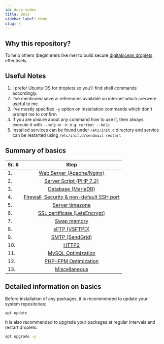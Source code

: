 ```yaml
---
id: docs-index
title: Docs
sidebar_label: Home
slug: /
---
```


## Why this repository?
To help others (beginnners like me) to build secure [digitalocean droplets](https://www.digitalocean.com/products/droplets/) effectively.

## Useful Notes
1. I prefer Ubuntu OS for droplets so you'll find shell commands accordingly.
2. I've mentioned several references available on internet which are/were useful to me.
3. I've mostly specified `-y` option on installation commands which don't prompt me to confirm
4. If you are unsure about any command how to use it, then always execute it with `--help` or `-h`. e.g. `certbot --help`
5. Installed services can be found under `/etc/init.d` directory and service can be restarted using `/etc/init.d/sendmail restart`

## Summary of basics
| Sr. # | Step                                      |
|-------|:-----------------------------------------:|
| 1.    | [Web Server (Apache/Nginx)](web-server)                 |
| 2.    | [Server Script (PHP 7.2)](server-script)                   |
| 3.    | [Database (MariaDB)](database)                        |
| 4.    | [Firewall, Security & non-default SSH port](firewall-security-and-non-default-ssh-port) |
| 5.    | [Server timezone](server-timezone)                           |
| 6.    | [SSL certificate (LetsEncrypt)](ssl-certificate-letsencrypt)             |
| 7.    | [Swap memory](swap-memory)                               |
| 8.    | [sFTP (VSFTPD)](sftp-vsftpd)                             |
| 9.    | [SMTP (SendGrid)](smtp-sendgrid)                           |
| 10.   | [HTTP2](http2)                                     |
| 11.   | [MySQL Optimization](mysql-optimization)                        |
| 12.   | [PHP-FPM Optimization](php-fpm-optimization)                      |
| 13.   | [Miscellaneous](miscellaneous)                             |

## Detailed information on basics

Before installation of any packages, it is recommended to update your system repositories:

```bash
apt update
```

It is also recommended to upgrade your packages at regular intervals and restart droplets:

```bash
apt upgrade -y
```